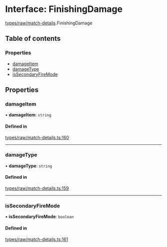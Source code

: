 # Interface: FinishingDamage

[types/raw/match-details](../modules/types_raw_match_details.md).FinishingDamage

## Table of contents

### Properties

- [damageItem](types_raw_match_details.FinishingDamage.md#damageitem)
- [damageType](types_raw_match_details.FinishingDamage.md#damagetype)
- [isSecondaryFireMode](types_raw_match_details.FinishingDamage.md#issecondaryfiremode)

## Properties

### damageItem

• **damageItem**: `string`

#### Defined in

[types/raw/match-details.ts:160](https://github.com/jameslinimk/unofficial-valorant-api/blob/e0f8f42/package/src/types/raw/match-details.ts#L160)

___

### damageType

• **damageType**: `string`

#### Defined in

[types/raw/match-details.ts:159](https://github.com/jameslinimk/unofficial-valorant-api/blob/e0f8f42/package/src/types/raw/match-details.ts#L159)

___

### isSecondaryFireMode

• **isSecondaryFireMode**: `boolean`

#### Defined in

[types/raw/match-details.ts:161](https://github.com/jameslinimk/unofficial-valorant-api/blob/e0f8f42/package/src/types/raw/match-details.ts#L161)
